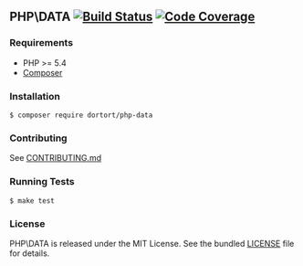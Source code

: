 ## PHP\DATA [![Build Status](https://travis-ci.org/dortort/php-data.svg)](https://travis-ci.org/dortort/php-data) [![Code Coverage](https://scrutinizer-ci.com/g/dortort/php-data/badges/coverage.png?b=master)](https://scrutinizer-ci.com/g/dortort/php-boilerplate/?branch=master)

### Requirements

- PHP >= 5.4
- [Composer](http://getcomposer.org/)

### Installation

    $ composer require dortort/php-data

### Contributing

See [CONTRIBUTING.md](CONTRIBUTING.md)

### Running Tests

    $ make test

### License

PHP\DATA is released under the MIT License. See the bundled [LICENSE](LICENSE) file for
details.
